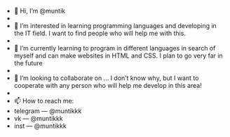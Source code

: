 - 👋 Hi, I’m @muntik
- 
- 👀 I’m interested in learning programming languages ​​and developing in the IT field. I want to find people who will help me with this.
- 
- 🌱 I’m currently learning to program in different languages ​​in search of myself and can make websites in HTML and CSS. I plan to go very far in the future
- 
- 💞️ I’m looking to collaborate on ... I don’t know why, but I want to cooperate with any person who will help me develop in this area!
- 
- 📫 How to reach me:
- telegram — @muntikkk
- vk — @muntikkk
- inst — @muntikkk

<!---
muntik/muntik is a ✨ special ✨ repository because its `README.md` (this file) appears on your GitHub profile.
You can click the Preview link to take a look at your changes.
--->
